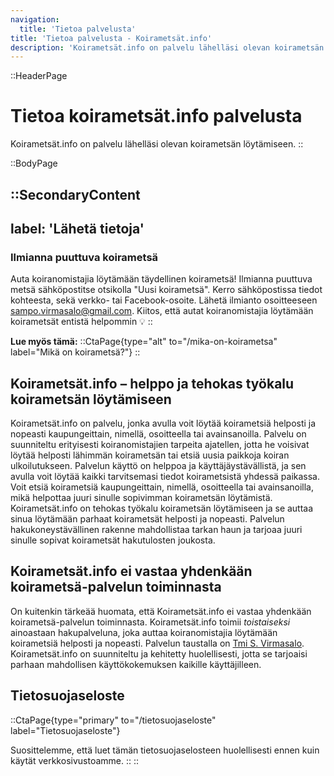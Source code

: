 ```yaml
---
navigation:
  title: 'Tietoa palvelusta'
title: 'Tietoa palvelusta - Koirametsät.info'
description: 'Koirametsät.info on palvelu lähelläsi olevan koirametsän löytämiseen.'
---
```


::HeaderPage
# Tietoa koirametsät.info palvelusta
Koirametsät.info on palvelu lähelläsi olevan koirametsän löytämiseen.
::

::BodyPage

::SecondaryContent
---
label: 'Lähetä tietoja'
---
### Ilmianna puuttuva koirametsä
Auta koiranomistajia löytämään täydellinen koirametsä! 
Ilmianna puuttuva metsä sähköpostitse otsikolla "Uusi koirametsä". 
Kerro sähköpostissa tiedot kohteesta, sekä verkko- tai Facebook-osoite. 
Lähetä ilmianto osoitteeseen [sampo.virmasalo@gmail.com](mailto:sampo.virmasalo@gmail.com?subject=Uusi%20koirametsä).
Kiitos, että autat koiranomistajia löytämään koirametsät entistä helpommin 💡
::

**Lue myös tämä:**
::CtaPage{type="alt" to="/mika-on-koirametsa" label="Mikä on koirametsä?"}
::

## Koirametsät.info – helppo ja tehokas työkalu koirametsän löytämiseen
Koirametsät.info on palvelu, jonka avulla voit löytää koirametsiä helposti ja nopeasti kaupungeittain, nimellä, osoitteella tai avainsanoilla. Palvelu on suunniteltu erityisesti koiranomistajien tarpeita ajatellen, jotta he voisivat löytää helposti lähimmän koirametsän tai etsiä uusia paikkoja koiran ulkoilutukseen. Palvelun käyttö on helppoa ja käyttäjäystävällistä, ja sen avulla voit löytää kaikki tarvitsemasi tiedot koirametsistä yhdessä paikassa. Voit etsiä koirametsiä kaupungeittain, nimellä, osoitteella tai avainsanoilla, mikä helpottaa juuri sinulle sopivimman koirametsän löytämistä. Koirametsät.info on tehokas työkalu koirametsän löytämiseen ja se auttaa sinua löytämään parhaat koirametsät helposti ja nopeasti. Palvelun hakukoneystävällinen rakenne mahdollistaa tarkan haun ja tarjoaa juuri sinulle sopivat koirametsät hakutulosten joukosta.

## Koirametsät.info ei vastaa yhdenkään koirametsä-palvelun toiminnasta
On kuitenkin tärkeää huomata, että Koirametsät.info ei vastaa yhdenkään koirametsä-palvelun toiminnasta. Koirametsät.info toimii _toistaiseksi_ ainoastaan hakupalveluna, joka auttaa koiranomistajia löytämään koirametsiä helposti ja nopeasti. Palvelun taustalla on [Tmi S. Virmasalo](https://svirmasalo.fi). Koirametsät.info on suunniteltu ja kehitetty huolellisesti, jotta se tarjoaisi parhaan mahdollisen käyttökokemuksen kaikille käyttäjilleen.

## Tietosuojaseloste
::CtaPage{type="primary" to="/tietosuojaseloste" label="Tietosuojaseloste"}

Suosittelemme, että luet tämän tietosuojaselosteen huolellisesti ennen kuin käytät verkkosivustoamme.
::
::